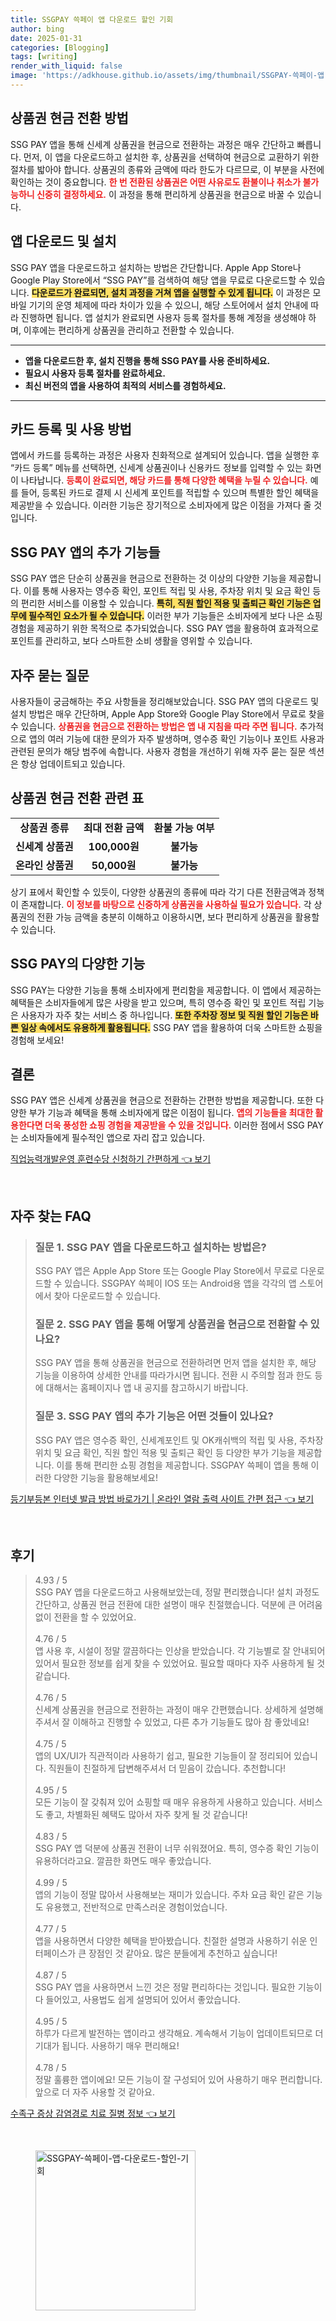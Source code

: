 ```yaml
---
title: SSGPAY 쓱페이 앱 다운로드 할인 기회
author: bing
date: 2025-01-31
categories: [Blogging]
tags: [writing]
render_with_liquid: false
image: 'https://adkhouse.github.io/assets/img/thumbnail/SSGPAY-쓱페이-앱-다운로드-할인-기회.webp'
---
```



<h2 id='상품권 현금 전환 방법'>상품권 현금 전환 방법</h2>

<p>SSG PAY 앱을 통해 신세계 상품권을 현금으로 전환하는 과정은 매우 간단하고 빠릅니다. 먼저, 이 앱을 다운로드하고 설치한 후, 상품권을 선택하여 현금으로 교환하기 위한 절차를 밟아야 합니다. 상품권의 종류와 금액에 따라 한도가 다르므로, 이 부분을 사전에 확인하는 것이 중요합니다. <b><span style="color: #ee2323;">한 번 전환된 상품권은 어떤 사유로도 환불이나 취소가 불가능하니 신중히 결정하세요.</span></b> 이 과정을 통해 편리하게 상품권을 현금으로 바꿀 수 있습니다.</p>

<h2 id='앱 다운로드 및 설치'>앱 다운로드 및 설치</h2>

<p>SSG PAY 앱을 다운로드하고 설치하는 방법은 간단합니다. Apple App Store나 Google Play Store에서 “SSG PAY”를 검색하여 해당 앱을 무료로 다운로드할 수 있습니다. <b><span style="background-color: #ffe066;">다운로드가 완료되면, 설치 과정을 거쳐 앱을 실행할 수 있게 됩니다.</span></b> 이 과정은 모바일 기기의 운영 체제에 따라 차이가 있을 수 있으니, 해당 스토어에서 설치 안내에 따라 진행하면 됩니다. 앱 설치가 완료되면 사용자 등록 절차를 통해 계정을 생성해야 하며, 이후에는 편리하게 상품권을 관리하고 전환할 수 있습니다.</p>

<hr />

<ul>
    <li><b>앱을 다운로드한 후, 설치 진행을 통해 SSG PAY를 사용 준비하세요.</b></li>
    <li><b>필요시 사용자 등록 절차를 완료하세요.</b></li>
    <li><b>최신 버전의 앱을 사용하여 최적의 서비스를 경험하세요.</b></li>
</ul>

<hr />

<h2 id='카드 등록 및 사용 방법'>카드 등록 및 사용 방법</h2>

<p>앱에서 카드를 등록하는 과정은 사용자 친화적으로 설계되어 있습니다. 앱을 실행한 후 “카드 등록” 메뉴를 선택하면, 신세계 상품권이나 신용카드 정보를 입력할 수 있는 화면이 나타납니다. <b><span style="color: #ee2323;">등록이 완료되면, 해당 카드를 통해 다양한 혜택을 누릴 수 있습니다.</span></b> 예를 들어, 등록된 카드로 결제 시 신세계 포인트를 적립할 수 있으며 특별한 할인 혜택을 제공받을 수 있습니다. 이러한 기능은 장기적으로 소비자에게 많은 이점을 가져다 줄 것입니다.</p>

<h2 id='SSG PAY 앱의 추가 기능들'>SSG PAY 앱의 추가 기능들</h2>

<p>SSG PAY 앱은 단순히 상품권을 현금으로 전환하는 것 이상의 다양한 기능을 제공합니다. 이를 통해 사용자는 영수증 확인, 포인트 적립 및 사용, 주차장 위치 및 요금 확인 등의 편리한 서비스를 이용할 수 있습니다. <b><span style="background-color: #ffe066;">특히, 직원 할인 적용 및 출퇴근 확인 기능은 업무에 필수적인 요소가 될 수 있습니다.</span></b> 이러한 부가 기능들은 소비자에게 보다 나은 쇼핑 경험을 제공하기 위한 목적으로 추가되었습니다. SSG PAY 앱을 활용하여 효과적으로 포인트를 관리하고, 보다 스마트한 소비 생활을 영위할 수 있습니다.</p>

<h2 id='자주 묻는 질문'>자주 묻는 질문</h2>

<p>사용자들이 궁금해하는 주요 사항들을 정리해보았습니다. SSG PAY 앱의 다운로드 및 설치 방법은 매우 간단하며, Apple App Store와 Google Play Store에서 무료로 찾을 수 있습니다. <b><span style="color: #ee2323;">상품권을 현금으로 전환하는 방법은 앱 내 지침을 따라 주면 됩니다.</span></b> 추가적으로 앱의 여러 기능에 대한 문의가 자주 발생하며, 영수증 확인 기능이나 포인트 사용과 관련된 문의가 해당 범주에 속합니다. 사용자 경험을 개선하기 위해 자주 묻는 질문 섹션은 항상 업데이트되고 있습니다.</p>

<h2 id='상품권 현금 전환 관련 표'>상품권 현금 전환 관련 표</h2>

<table>
    <tr>
        <td style="text-align: center; height: 17px;"><b>상품권 종류</b></td>
        <td style="text-align: center; height: 17px;"><b>최대 전환 금액</b></td>
        <td style="text-align: center; height: 17px;"><b>환불 가능 여부</b></td>
    </tr>
    <tr>
        <td style="text-align: center; height: 17px;"><b>신세계 상품권</b></td>
        <td style="text-align: center; height: 17px;"><b>100,000원</b></td>
        <td style="text-align: center; height: 17px;"><b>불가능</b></td>
    </tr>
    <tr>
        <td style="text-align: center; height: 17px;"><b>온라인 상품권</b></td>
        <td style="text-align: center; height: 17px;"><b>50,000원</b></td>
        <td style="text-align: center; height: 17px;"><b>불가능</b></td>
    </tr>
</table>

<p>상기 표에서 확인할 수 있듯이, 다양한 상품권의 종류에 따라 각기 다른 전환금액과 정책이 존재합니다. <b><span style="color: #ee2323;">이 정보를 바탕으로 신중하게 상품권을 사용하실 필요가 있습니다.</span></b> 각 상품권의 전환 가능 금액을 충분히 이해하고 이용하시면, 보다 편리하게 상품권을 활용할 수 있습니다.</p>

<h2 id='SSG PAY의 다양한 기능'>SSG PAY의 다양한 기능</h2>

<p>SSG PAY는 다양한 기능을 통해 소비자에게 편리함을 제공합니다. 이 앱에서 제공하는 혜택들은 소비자들에게 많은 사랑을 받고 있으며, 특히 영수증 확인 및 포인트 적립 기능은 사용자가 자주 찾는 서비스 중 하나입니다. <b><span style="background-color: #ffe066;">또한 주차장 정보 및 직원 할인 기능은 바쁜 일상 속에서도 유용하게 활용됩니다.</span></b> SSG PAY 앱을 활용하여 더욱 스마트한 쇼핑을 경험해 보세요!</p>

<h2 id='결론'>결론</h2>

<p>SSG PAY 앱은 신세계 상품권을 현금으로 전환하는 간편한 방법을 제공합니다. 또한 다양한 부가 기능과 혜택을 통해 소비자에게 많은 이점이 됩니다. <b><span style="color: #ee2323;">앱의 기능들을 최대한 활용한다면 더욱 풍성한 쇼핑 경험을 제공받을 수 있을 것입니다.</span></b> 이러한 점에서 SSG PAY는 소비자들에게 필수적인 앱으로 자리 잡고 있습니다.</p>


<p><a class="click-button" title="직업능력개발운영 훈련수당 신청하기 간편하게" href="https://adkhouse.github.io/posts/%EC%A7%81%EC%97%85%EB%8A%A5%EB%A0%A5%EA%B0%9C%EB%B0%9C%EC%9A%B4%EC%98%81-%ED%9B%88%EB%A0%A8%EC%88%98%EB%8B%B9-%EC%8B%A0%EC%B2%AD%ED%95%98%EA%B8%B0-%EA%B0%84%ED%8E%B8%ED%95%98%EA%B2%8C/" rel="dofollow">직업능력개발운영 훈련수당 신청하기 간편하게 👈 보기</a></p><br>
<h2 id='자주_찾는_FAQ'>자주 찾는 FAQ</h2>
<div itemscope="" itemtype="https://schema.org/FAQPage"> 
<blockquote> 
<div itemscope="" itemprop="mainEntity" itemtype="https://schema.org/Question"> 
<h3 itemprop="name">질문 1. SSG PAY 앱을 다운로드하고 설치하는 방법은?</h3> 
<div itemscope="" itemprop="acceptedAnswer" itemtype="https://schema.org/Answer"> 
<span itemprop="text"> 
<p>SSG PAY 앱은 Apple App Store 또는 Google Play Store에서 무료로 다운로드할 수 있습니다. SSGPAY 쓱페이 IOS 또는 Android용 앱을 각각의 앱 스토어에서 찾아 다운로드할 수 있습니다.</p> 
</span> 
</div> 
</div> 
<div itemscope="" itemprop="mainEntity" itemtype="https://schema.org/Question"> 
<h3 itemprop="name">질문 2. SSG PAY 앱을 통해 어떻게 상품권을 현금으로 전환할 수 있나요?</h3> 
<div itemscope="" itemprop="acceptedAnswer" itemtype="https://schema.org/Answer"> 
<span itemprop="text"> 
<p>SSG PAY 앱을 통해 상품권을 현금으로 전환하려면 먼저 앱을 설치한 후, 해당 기능을 이용하여 상세한 안내를 따라가시면 됩니다. 전환 시 주의할 점과 한도 등에 대해서는 홈페이지나 앱 내 공지를 참고하시기 바랍니다.</p> 
</span> 
</div> 
</div> 
<div itemscope="" itemprop="mainEntity" itemtype="https://schema.org/Question"> 
<h3 itemprop="name">질문 3. SSG PAY 앱의 추가 기능은 어떤 것들이 있나요?</h3> 
<div itemscope="" itemprop="acceptedAnswer" itemtype="https://schema.org/Answer"> 
<span itemprop="text"> 
<p>SSG PAY 앱은 영수증 확인, 신세계포인트 및 OK캐쉬백의 적립 및 사용, 주차장 위치 및 요금 확인, 직원 할인 적용 및 출퇴근 확인 등 다양한 부가 기능을 제공합니다. 이를 통해 편리한 쇼핑 경험을 제공합니다. SSGPAY 쓱페이 앱을 통해 이러한 다양한 기능을 활용해보세요!</p> 
</span> 
</div> 
</div> 
</blockquote> 
</div>
<p><a class="click-button" title="등기부등본 인터넷 발급 방법 바로가기 | 온라인 열람 출력 사이트 간편 접근" href="https://adkhouse.github.io/posts/%EB%93%B1%EA%B8%B0%EB%B6%80%EB%93%B1%EB%B3%B8-%EC%9D%B8%ED%84%B0%EB%84%B7-%EB%B0%9C%EA%B8%89-%EB%B0%A9%EB%B2%95-%EB%B0%94%EB%A1%9C%EA%B0%80%EA%B8%B0-%EC%98%A8%EB%9D%BC%EC%9D%B8-%EC%97%B4%EB%9E%8C-%EC%B6%9C%EB%A0%A5-%EC%82%AC%EC%9D%B4%ED%8A%B8-%EA%B0%84%ED%8E%B8-%EC%A0%91%EA%B7%BC/" rel="dofollow">등기부등본 인터넷 발급 방법 바로가기 | 온라인 열람 출력 사이트 간편 접근 👈 보기</a></p><br>
<h2 id='후기'>후기</h2>
<div itemscope itemtype="https://schema.org/Product">
  <blockquote>
  <div itemprop="review" itemscope itemtype="https://schema.org/Review">
      <div itemprop="reviewRating" itemscope itemtype="https://schema.org/Rating"> <span itemprop="ratingValue">4.93</span> / <span itemprop="bestRating">5</span> </div>
      <span itemprop="reviewBody">SSG PAY 앱을 다운로드하고 사용해보았는데, 정말 편리했습니다! 설치 과정도 간단하고, 상품권 현금 전환에 대한 설명이 매우 친절했습니다. 덕분에 큰 어려움 없이 전환을 할 수 있었어요.</span>
  </div>
  <br>
  <div itemprop="review" itemscope itemtype="https://schema.org/Review">
      <div itemprop="reviewRating" itemscope itemtype="https://schema.org/Rating"> <span itemprop="ratingValue">4.76</span> / <span itemprop="bestRating">5</span> </div>
      <span itemprop="reviewBody">앱 사용 후, 시설이 정말 깔끔하다는 인상을 받았습니다. 각 기능별로 잘 안내되어 있어서 필요한 정보를 쉽게 찾을 수 있었어요. 필요할 때마다 자주 사용하게 될 것 같습니다.</span>
  </div>
  <br>
  <div itemprop="review" itemscope itemtype="https://schema.org/Review">
      <div itemprop="reviewRating" itemscope itemtype="https://schema.org/Rating"> <span itemprop="ratingValue">4.76</span> / <span itemprop="bestRating">5</span> </div>
      <span itemprop="reviewBody">신세계 상품권을 현금으로 전환하는 과정이 매우 간편했습니다. 상세하게 설명해주셔서 잘 이해하고 진행할 수 있었고, 다른 추가 기능들도 많아 참 좋았네요!</span>
  </div>
  <br>
  <div itemprop="review" itemscope itemtype="https://schema.org/Review">
      <div itemprop="reviewRating" itemscope itemtype="https://schema.org/Rating"> <span itemprop="ratingValue">4.75</span> / <span itemprop="bestRating">5</span> </div>
      <span itemprop="reviewBody">앱의 UX/UI가 직관적이라 사용하기 쉽고, 필요한 기능들이 잘 정리되어 있습니다. 직원들이 친절하게 답변해주셔서 더 믿음이 갔습니다. 추천합니다!</span>
  </div>
  <br>
  <div itemprop="review" itemscope itemtype="https://schema.org/Review">
      <div itemprop="reviewRating" itemscope itemtype="https://schema.org/Rating"> <span itemprop="ratingValue">4.95</span> / <span itemprop="bestRating">5</span> </div>
      <span itemprop="reviewBody">모든 기능이 잘 갖춰져 있어 쇼핑할 때 매우 유용하게 사용하고 있습니다. 서비스도 좋고, 차별화된 혜택도 많아서 자주 찾게 될 것 같습니다!</span>
  </div>
  <br>
  <div itemprop="review" itemscope itemtype="https://schema.org/Review">
      <div itemprop="reviewRating" itemscope itemtype="https://schema.org/Rating"> <span itemprop="ratingValue">4.83</span> / <span itemprop="bestRating">5</span> </div>
      <span itemprop="reviewBody">SSG PAY 앱 덕분에 상품권 전환이 너무 쉬워졌어요. 특히, 영수증 확인 기능이 유용하더라고요. 깔끔한 화면도 매우 좋았습니다.</span>
  </div>
  <br>
  <div itemprop="review" itemscope itemtype="https://schema.org/Review">
      <div itemprop="reviewRating" itemscope itemtype="https://schema.org/Rating"> <span itemprop="ratingValue">4.99</span> / <span itemprop="bestRating">5</span> </div>
      <span itemprop="reviewBody">앱의 기능이 정말 많아서 사용해보는 재미가 있습니다. 주차 요금 확인 같은 기능도 유용했고, 전반적으로 만족스러운 경험이었습니다.</span>
  </div>
  <br>
  <div itemprop="review" itemscope itemtype="https://schema.org/Review">
      <div itemprop="reviewRating" itemscope itemtype="https://schema.org/Rating"> <span itemprop="ratingValue">4.77</span> / <span itemprop="bestRating">5</span> </div>
      <span itemprop="reviewBody">앱을 사용하면서 다양한 혜택을 받아봤습니다. 친절한 설명과 사용하기 쉬운 인터페이스가 큰 장점인 것 같아요. 많은 분들에게 추천하고 싶습니다!</span>
  </div>
  <br>
  <div itemprop="review" itemscope itemtype="https://schema.org/Review">
      <div itemprop="reviewRating" itemscope itemtype="https://schema.org/Rating"> <span itemprop="ratingValue">4.87</span> / <span itemprop="bestRating">5</span> </div>
      <span itemprop="reviewBody">SSG PAY 앱을 사용하면서 느낀 것은 정말 편리하다는 것입니다. 필요한 기능이 다 들어있고, 사용법도 쉽게 설명되어 있어서 좋았습니다.</span>
  </div>
  <br>
  <div itemprop="review" itemscope itemtype="https://schema.org/Review">
      <div itemprop="reviewRating" itemscope itemtype="https://schema.org/Rating"> <span itemprop="ratingValue">4.95</span> / <span itemprop="bestRating">5</span> </div>
      <span itemprop="reviewBody">하루가 다르게 발전하는 앱이라고 생각해요. 계속해서 기능이 업데이트되므로 더 기대가 됩니다. 사용하기 매우 편리해요!</span>
  </div>
  <br>
  <div itemprop="review" itemscope itemtype="https://schema.org/Review">
      <div itemprop="reviewRating" itemscope itemtype="https://schema.org/Rating"> <span itemprop="ratingValue">4.78</span> / <span itemprop="bestRating">5</span> </div>
      <span itemprop="reviewBody">정말 훌륭한 앱이에요! 모든 기능이 잘 구성되어 있어 사용하기 매우 편리합니다. 앞으로 더 자주 사용할 것 같아요.</span>
  </div>
  </blockquote>
</div>
<p><a class="click-button" title="수족구 증상 감염경로 치료 질병 정보" href="https://adkhouse.github.io/posts/%EC%88%98%EC%A1%B1%EA%B5%AC-%EC%A6%9D%EC%83%81-%EA%B0%90%EC%97%BC%EA%B2%BD%EB%A1%9C-%EC%B9%98%EB%A3%8C-%EC%A7%88%EB%B3%91-%EC%A0%95%EB%B3%B4/" rel="dofollow">수족구 증상 감염경로 치료 질병 정보 👈 보기</a></p><br>
<figure class="image"><img src="https://adkhouse.github.io/assets/img/thumbnail/SSGPAY-쓱페이-앱-다운로드-할인-기회.webp" alt="SSGPAY-쓱페이-앱-다운로드-할인-기회" width="256" height="256"></figure>